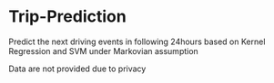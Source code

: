 # Trip-Prediction
Predict the next driving events in following 24hours based on Kernel Regression and SVM under Markovian assumption

Data are not provided due to privacy
